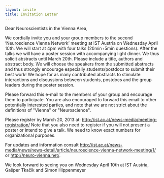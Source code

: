 ```yaml
---
layout: invite
title: Invitation Letter
---
```


Dear Neuroscientists in the Vienna Area,

We cordially invite you and your group members to the second
‘Neuroscience Vienna Network’ meeting at IST Austria on Wednesday
April 10th. We will start at 4pm with four talks (20min+5min
questions). After the talks we will have a poster session with
accompanying light dinner. We thus solicit abstracts until March
20th. Please include a title, authors and abstract body. We will
choose the speakers from the submitted abstracts and thus strongly
encourage especially students/postdocs to submit their best work! We
hope for as many contributed abstracts to stimulate interactions and
discussions between students, postdocs and the group leaders during
the poster session.

Please forward this e-mail to the members of your group and encourage
them to participate. You are also encouraged to forward this email to
other potentially interested parties, and note that we are not strict
about the definitions of "Vienna" or "Neuroscience".

Please register by March 20, 2013 at:
http://ist.ac.at/news-media/meeting-registration/ Note that you also
need to register if you will not present a poster or intend to give a
talk. We need to know exact numbers for organizational purposes.

For updates and information consult
http://ist.ac.at/news-media/news/news-detail/article/neuroscience-vienna-network-meeting/1/
or http://neuro-vienna.net/.

We look forward to seeing you on Wednesday April 10th at IST Austria,
Gašper Tkačik and Simon Hippenmeyer
